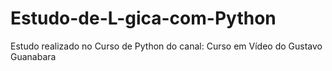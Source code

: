 # Estudo-de-L-gica-com-Python
Estudo realizado no Curso de Python do canal: Curso em Vídeo do Gustavo Guanabara